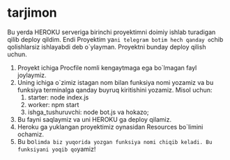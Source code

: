 # tarjimon
Bu yerda HEROKU serveriga birinchi proyektimni doimiy ishlab turadigan qilib deploy qildim.
Endi Proyektim ya`ni telegram botim hech qanday o`chib qolishlarsiz ishlayabdi deb o`ylayman.
Proyektni bunday deploy qilish uchun.
1. Proyekt ichiga Procfile nomli kengaytmaga ega bo`lmagan fayl joylaymiz.
2. Uning ichiga o`zimiz istagan nom bilan funksiya nomi yozamiz va bu funksiya terminalga qanday buyruq kiritishini yozamiz.
Misol uchun:
     1. starter: node index.js
     2. worker: npm start
     3. ishga_tushuruvchi: node bot.js va hokazo;
3. Bu fayni saqlaymiz va uni HEROKU ga deploy qilamiz.
4. Heroku ga yuklangan proyektimiz oynasidan Resources bo`limini ochamiz.
5. Bu bo`limda biz yuqorida yozgan funksiya nomi chiqib keladi. Bu funksiyani yoqib qo`yamiz!
